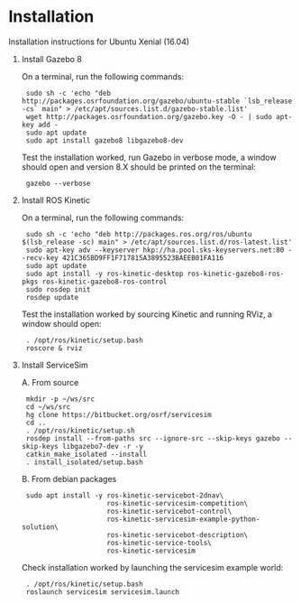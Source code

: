 # Installation

Installation instructions for Ubuntu Xenial (16.04)

1. Install Gazebo 8

    On a terminal, run the following commands:

        sudo sh -c 'echo "deb http://packages.osrfoundation.org/gazebo/ubuntu-stable `lsb_release -cs` main" > /etc/apt/sources.list.d/gazebo-stable.list'
        wget http://packages.osrfoundation.org/gazebo.key -O - | sudo apt-key add -
        sudo apt update
        sudo apt install gazebo8 libgazebo8-dev

    Test the installation worked, run Gazebo in verbose mode, a window should
    open and version 8.X should be printed on the terminal:

        gazebo --verbose

1. Install ROS Kinetic

    On a terminal, run the following commands:

        sudo sh -c 'echo "deb http://packages.ros.org/ros/ubuntu $(lsb_release -sc) main" > /etc/apt/sources.list.d/ros-latest.list'
        sudo apt-key adv --keyserver hkp://ha.pool.sks-keyservers.net:80 --recv-key 421C365BD9FF1F717815A3895523BAEEB01FA116
        sudo apt update
        sudo apt install -y ros-kinetic-desktop ros-kinetic-gazebo8-ros-pkgs ros-kinetic-gazebo8-ros-control
        sudo rosdep init
        rosdep update

    Test the installation worked by sourcing Kinetic and running RViz, a window
    should open:

        . /opt/ros/kinetic/setup.bash
        roscore & rviz

1. Install ServiceSim


    A. From source

        mkdir -p ~/ws/src
        cd ~/ws/src
        hg clone https://bitbucket.org/osrf/servicesim
        cd ..
        . /opt/ros/kinetic/setup.sh
        rosdep install --from-paths src --ignore-src --skip-keys gazebo --skip-keys libgazebo7-dev -r -y
        catkin_make_isolated --install
        . install_isolated/setup.bash

    B. From debian packages

        sudo apt install -y ros-kinetic-servicebot-2dnav\
                            ros-kinetic-servicesim-competition\
                            ros-kinetic-servicebot-control\
                            ros-kinetic-servicesim-example-python-solution\
                            ros-kinetic-servicebot-description\
                            ros-kinetic-service-tools\
                            ros-kinetic-servicesim

    Check installation worked by launching the servicesim example world:

        . /opt/ros/kinetic/setup.bash
        roslaunch servicesim servicesim.launch